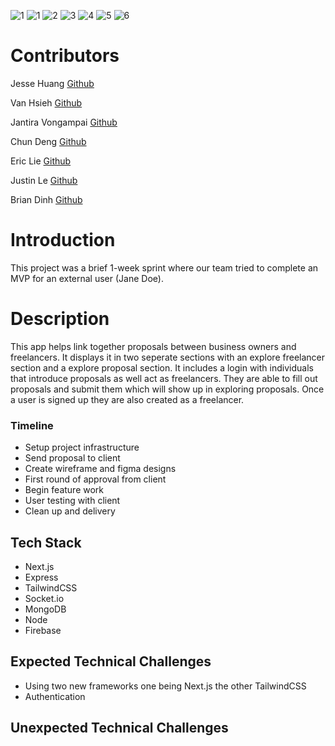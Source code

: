 
![1](https://img.shields.io/badge/%20Technologies%20Used-%20%20Javascript-green)
![1](https://img.shields.io/badge/%20Javascript-green)
![2](https://img.shields.io/badge/%20-Express-blue)
![3](https://img.shields.io/badge/%20-Node.js-blueviolet)
![4](https://img.shields.io/badge/%20-MongoDB-red)
![5](https://img.shields.io/badge/%20-Firebase-6cf)
![6](https://img.shields.io/badge/%20-React-red)


# Contributors
Jesse Huang [Github](https://github.com/jjhuang417)

Van Hsieh [Github](https://github.com/van-hsieh)

Jantira Vongampai [Github](https://github.com/JTVong)

Chun Deng [Github](https://github.com/cdeng1111)

Eric Lie [Github](https://github.com/ericjlie)

Justin Le [Github](https://github.com/justinhungle)

Brian Dinh [Github](https://github.com/bgtdinh)


# Introduction
This project was a brief 1-week sprint where our team tried to complete an MVP for an external user (Jane Doe).

# Description
This app helps link together proposals between business owners and freelancers. It displays it in two seperate sections with an explore freelancer section and a explore proposal section. It includes a login with individuals that introduce proposals as well act as freelancers. They are able to fill out proposals and submit them which will show up in exploring proposals. Once a user is signed up they are also created as a freelancer.

### Timeline
- Setup project infrastructure
- Send proposal to client
- Create wireframe and figma designs
- First round of approval from client
- Begin feature work
- User testing with client
- Clean up and delivery

## Tech Stack
- Next.js
- Express
- TailwindCSS
- Socket.io
- MongoDB
- Node
- Firebase

## Expected Technical Challenges
- Using two new frameworks one being Next.js the other TailwindCSS
- Authentication

## Unexpected Technical Challenges

